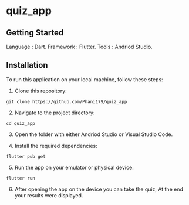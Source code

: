 # quiz_app



## Getting Started

Language : Dart.
Framework : Flutter.
Tools : Andriod Studio.

## Installation

To run this application on your local machine, follow these steps:

1. Clone this repository:

`git clone https://github.com/Phani179/quiz_app`

2. Navigate to the project directory:

`cd quiz_app`

3. Open the folder with either Andriod Studio or Visual Studio Code.

4. Install the required dependencies:

`flutter pub get`

5. Run the app on your emulator or physical device:

`flutter run`

6. After opening the app on the device you can take the quiz, At the end your results were displayed.
